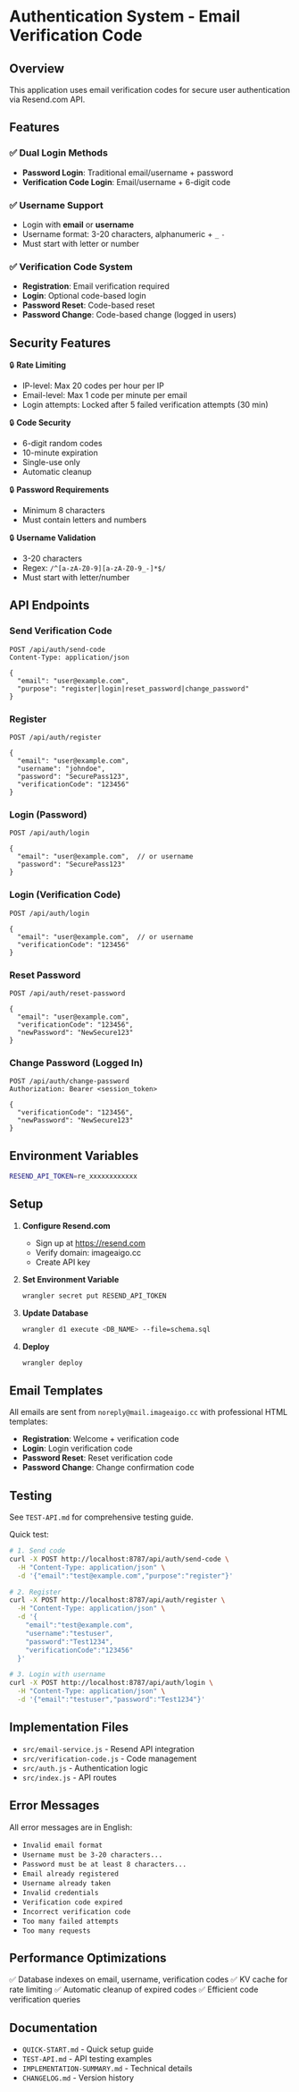 # Authentication System - Email Verification Code

## Overview

This application uses email verification codes for secure user authentication via Resend.com API.

## Features

### ✅ Dual Login Methods
- **Password Login**: Traditional email/username + password
- **Verification Code Login**: Email/username + 6-digit code

### ✅ Username Support  
- Login with **email** or **username**
- Username format: 3-20 characters, alphanumeric + `_` `-`
- Must start with letter or number

### ✅ Verification Code System
- **Registration**: Email verification required
- **Login**: Optional code-based login
- **Password Reset**: Code-based reset
- **Password Change**: Code-based change (logged in users)

## Security Features

🔒 **Rate Limiting**
- IP-level: Max 20 codes per hour per IP
- Email-level: Max 1 code per minute per email
- Login attempts: Locked after 5 failed verification attempts (30 min)

🔒 **Code Security**
- 6-digit random codes
- 10-minute expiration
- Single-use only
- Automatic cleanup

🔒 **Password Requirements**
- Minimum 8 characters
- Must contain letters and numbers

🔒 **Username Validation**
- 3-20 characters
- Regex: `/^[a-zA-Z0-9][a-zA-Z0-9_-]*$/`
- Must start with letter/number

## API Endpoints

### Send Verification Code
```
POST /api/auth/send-code
Content-Type: application/json

{
  "email": "user@example.com",
  "purpose": "register|login|reset_password|change_password"
}
```

### Register
```
POST /api/auth/register

{
  "email": "user@example.com",
  "username": "johndoe",
  "password": "SecurePass123",
  "verificationCode": "123456"
}
```

### Login (Password)
```
POST /api/auth/login

{
  "email": "user@example.com",  // or username
  "password": "SecurePass123"
}
```

### Login (Verification Code)
```
POST /api/auth/login

{
  "email": "user@example.com",  // or username
  "verificationCode": "123456"
}
```

### Reset Password
```
POST /api/auth/reset-password

{
  "email": "user@example.com",
  "verificationCode": "123456",
  "newPassword": "NewSecure123"
}
```

### Change Password (Logged In)
```
POST /api/auth/change-password
Authorization: Bearer <session_token>

{
  "verificationCode": "123456",
  "newPassword": "NewSecure123"
}
```

## Environment Variables

```bash
RESEND_API_TOKEN=re_xxxxxxxxxxxx
```

## Setup

1. **Configure Resend.com**
   - Sign up at https://resend.com
   - Verify domain: imageaigo.cc
   - Create API key

2. **Set Environment Variable**
   ```bash
   wrangler secret put RESEND_API_TOKEN
   ```

3. **Update Database**
   ```bash
   wrangler d1 execute <DB_NAME> --file=schema.sql
   ```

4. **Deploy**
   ```bash
   wrangler deploy
   ```

## Email Templates

All emails are sent from `noreply@mail.imageaigo.cc` with professional HTML templates:

- **Registration**: Welcome + verification code
- **Login**: Login verification code
- **Password Reset**: Reset verification code  
- **Password Change**: Change confirmation code

## Testing

See `TEST-API.md` for comprehensive testing guide.

Quick test:
```bash
# 1. Send code
curl -X POST http://localhost:8787/api/auth/send-code \
  -H "Content-Type: application/json" \
  -d '{"email":"test@example.com","purpose":"register"}'

# 2. Register
curl -X POST http://localhost:8787/api/auth/register \
  -H "Content-Type: application/json" \
  -d '{
    "email":"test@example.com",
    "username":"testuser",
    "password":"Test1234",
    "verificationCode":"123456"
  }'

# 3. Login with username
curl -X POST http://localhost:8787/api/auth/login \
  -H "Content-Type: application/json" \
  -d '{"email":"testuser","password":"Test1234"}'
```

## Implementation Files

- `src/email-service.js` - Resend API integration
- `src/verification-code.js` - Code management
- `src/auth.js` - Authentication logic
- `src/index.js` - API routes

## Error Messages

All error messages are in English:
- `Invalid email format`
- `Username must be 3-20 characters...`
- `Password must be at least 8 characters...`
- `Email already registered`
- `Username already taken`
- `Invalid credentials`
- `Verification code expired`
- `Incorrect verification code`
- `Too many failed attempts`
- `Too many requests`

## Performance Optimizations

✅ Database indexes on email, username, verification codes
✅ KV cache for rate limiting
✅ Automatic cleanup of expired codes
✅ Efficient code verification queries

## Documentation

- `QUICK-START.md` - Quick setup guide
- `TEST-API.md` - API testing examples
- `IMPLEMENTATION-SUMMARY.md` - Technical details
- `CHANGELOG.md` - Version history

